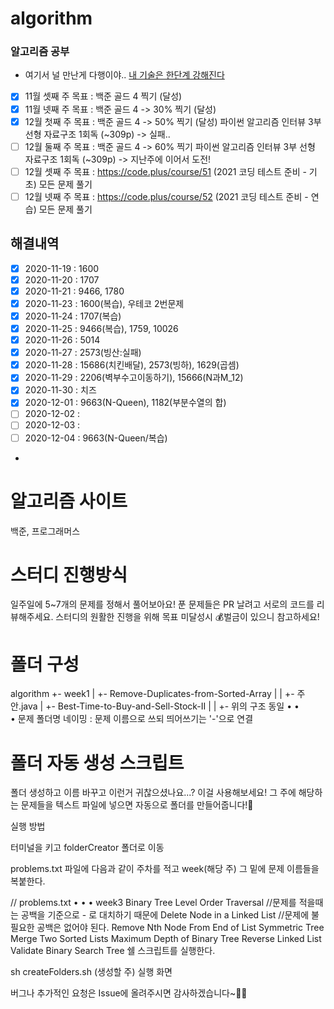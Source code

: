 # algorithm
### 알고리즘 공부 
- 여기서 널 만난게 다행이야.. [내 기술은 한단계 강해진다](https://post.naver.com/viewer/postView.nhn?volumeNo=10344655&memberNo=30453051)
- [x]  11월 셋째 주 목표 : 백준 골드 4 찍기 (달성)
- [x]  11월 넷째 주 목표 : 백준 골드 4 -> 30% 찍기 (달성)
- [x]  12월 첫째 주 목표 : 백준 골드 4 -> 50% 찍기 (달성) 
                          파이썬 알고리즘 인터뷰 3부 선형 자료구조 1회독 (~309p) -> 실패..
- [ ]  12월 둘째 주 목표 : 백준 골드 4 -> 60% 찍기 
                          파이썬 알고리즘 인터뷰 3부 선형 자료구조 1회독 (~309p) -> 지난주에 이어서 도전!
- [ ]  12월 셋째 주 목표 : https://code.plus/course/51 (2021 코딩 테스트 준비 - 기초) 모든 문제 풀기
- [ ]  12월 넷째 주 목표 : https://code.plus/course/52 (2021 코딩 테스트 준비 - 연습) 모든 문제 풀기

## 해결내역
- [x] 2020-11-19 : 1600
- [x] 2020-11-20 : 1707
- [x] 2020-11-21 : 9466, 1780
- [x] 2020-11-23 : 1600(복습), 우테코 2번문제
- [x] 2020-11-24 : 1707(복습)
- [x] 2020-11-25 : 9466(복습), 1759, 10026
- [x] 2020-11-26 : 5014
- [x] 2020-11-27 : 2573(빙산:실패)
- [x] 2020-11-28 : 15686(치킨배달), 2573(빙하), 1629(곱셈) 
- [x] 2020-11-29 : 2206(벽부수고이동하기), 15666(N과M_12) 
- [x] 2020-11-30 : 치즈
- [x] 2020-12-01 : 9663(N-Queen), 1182(부분수열의 합)
- [ ] 2020-12-02 : 
- [ ] 2020-12-03 : 
- [ ] 2020-12-04 : 9663(N-Queen/복습)
- 


# 알고리즘 사이트
백준, 프로그래머스

# 스터디 진행방식
일주일에 5~7개의 문제를 정해서 풀어보아요!
푼 문제들은 PR 날려고 서로의 코드를 리뷰해주세요.
스터디의 원활한 진행을 위해 목표 미달성시 💰벌금이 있으니 참고하세요!
# 폴더 구성
algorithm 
    +- week1
    |   +- Remove-Duplicates-from-Sorted-Array
    |   |    +- 주안.java
    |   +- Best-Time-to-Buy-and-Sell-Stock-II
    |   |    +- 위의 구조 동일
        •
        •   
        •
문제 폴더명 네이밍 : 문제 이름으로 쓰되 띄어쓰기는 '-'으로 연결
# 폴더 자동 생성 스크립트
폴더 생성하고 이름 바꾸고 이런거 귀찮으셨나요...? 이걸 사용해보세요! 그 주에 해당하는 문제들을 텍스트 파일에 넣으면 자동으로 폴더를 만들어줍니다!🤗

실행 방법

터미널을 키고 folderCreator 폴더로 이동

problems.txt 파일에 다음과 같이 주차를 적고 week(해당 주) 그 밑에 문제 이름들을 복붙한다.

// problems.txt
			•
			•
			•
week3
Binary Tree Level Order Traversal //문제를 적을때는 공백을 기준으로 - 로 대치하기 때문에
Delete Node in a Linked List			//문제에 불필요한 공백은 없어야 된다.
Remove Nth Node From End of List
Symmetric Tree
Merge Two Sorted Lists
Maximum Depth of Binary Tree
Reverse Linked List
Validate Binary Search Tree
쉘 스크립트를 실행한다.

sh createFolders.sh (생성할 주)
실행 화면

버그나 추가적인 요청은 Issue에 올려주시면 감사하겠습니다~🙌🏻

